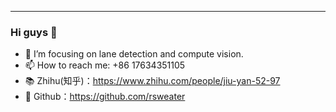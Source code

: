 


-------

### Hi guys 👋

- 🌱 I’m focusing on lane detection and compute vision.
- 📫 How to reach me: +86 17634351105
- 📚 Zhihu(知乎)：https://www.zhihu.com/people/jiu-yan-52-97
- 👾 Github：https://github.com/rsweater

